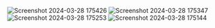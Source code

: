 ![Screenshot 2024-03-28 175426](https://github.com/khairnmfdh/Pemlan2024/assets/160991374/6382199b-1df7-46b6-b80c-2c211f2511c4)
![Screenshot 2024-03-28 175347](https://github.com/khairnmfdh/Pemlan2024/assets/160991374/59df29aa-dac3-42e2-b9b4-2f99b04b16c4)
![Screenshot 2024-03-28 175253](https://github.com/khairnmfdh/Pemlan2024/assets/160991374/bf267e00-87ea-4174-87ba-2749a373db2b)
![Screenshot 2024-03-28 175144](https://github.com/khairnmfdh/Pemlan2024/assets/160991374/cf789d5a-7e32-493a-8a34-2618bee5c3ea)
